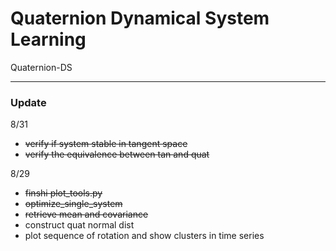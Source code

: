 # Quaternion Dynamical System Learning

Quaternion-DS



---

### Update

8/31
- ~~verify if system stable in tangent space~~
- ~~verify the equivalence between tan and quat~~


8/29 
- ~~finshi plot_tools.py~~
- ~~optimize_single_system~~
- ~~retrieve mean and covariance~~
- construct quat normal dist
- plot sequence of rotation and show clusters in time series